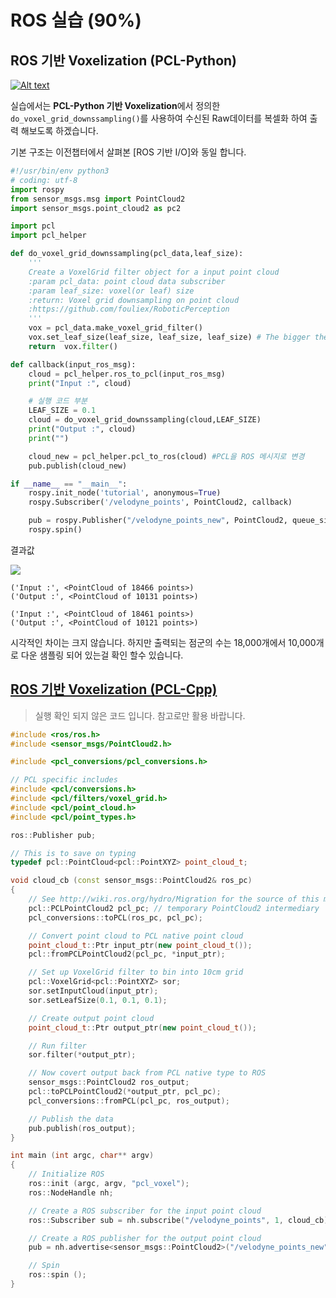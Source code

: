 # ROS 실습 \(90%\)

## ROS 기반 Voxelization \(PCL-Python\)

[![Alt text](https://img.youtube.com/vi/Q8XwsTQfsHk/0.jpg)](https://www.youtube.com/watch?v=Q8XwsTQfsHk)

실습에서는 **PCL-Python 기반 Voxelization**에서 정의한 `do_voxel_grid_downssampling()`를 사용하여 수신된 Raw데이터를 복셀화 하여 출력 해보도록 하겠습니다.

기본 구조는 이전챕터에서 살펴본 \[ROS 기반 I/O\]와 동일 합니다.

```python
#!/usr/bin/env python3
# coding: utf-8
import rospy
from sensor_msgs.msg import PointCloud2
import sensor_msgs.point_cloud2 as pc2

import pcl
import pcl_helper

def do_voxel_grid_downssampling(pcl_data,leaf_size):
    '''
    Create a VoxelGrid filter object for a input point cloud
    :param pcl_data: point cloud data subscriber
    :param leaf_size: voxel(or leaf) size
    :return: Voxel grid downsampling on point cloud
    :https://github.com/fouliex/RoboticPerception
    '''
    vox = pcl_data.make_voxel_grid_filter()
    vox.set_leaf_size(leaf_size, leaf_size, leaf_size) # The bigger the leaf size the less information retained
    return  vox.filter()

def callback(input_ros_msg):
    cloud = pcl_helper.ros_to_pcl(input_ros_msg)
    print("Input :", cloud)

    # 실행 코드 부분
    LEAF_SIZE = 0.1 
    cloud = do_voxel_grid_downssampling(cloud,LEAF_SIZE)
    print("Output :", cloud)
    print("")

    cloud_new = pcl_helper.pcl_to_ros(cloud) #PCL을 ROS 메시지로 변경     
    pub.publish(cloud_new)

if __name__ == "__main__":
    rospy.init_node('tutorial', anonymous=True)
    rospy.Subscriber('/velodyne_points', PointCloud2, callback)

    pub = rospy.Publisher("/velodyne_points_new", PointCloud2, queue_size=1)
    rospy.spin()
```

결과값

![](https://i.imgur.com/KhPckr2.png)

```text
('Input :', <PointCloud of 18466 points>)
('Output :', <PointCloud of 10131 points>)

('Input :', <PointCloud of 18461 points>)
('Output :', <PointCloud of 10121 points>)
```

시각적인 차이는 크지 않습니다. 하지만 출력되는 점군의 수는 18,000개에서 10,000개로 다운 샘플링 되어 있는걸 확인 할수 있습니다.

## [ROS 기반 Voxelization \(PCL-Cpp\)](https://github.com/rjw57/pcl_fuse/tree/master/src)

> 실행 확인 되지 않은 코드 입니다. 참고로만 활용 바랍니다.

```cpp
#include <ros/ros.h>
#include <sensor_msgs/PointCloud2.h>

#include <pcl_conversions/pcl_conversions.h>

// PCL specific includes
#include <pcl/conversions.h>
#include <pcl/filters/voxel_grid.h>
#include <pcl/point_cloud.h>
#include <pcl/point_types.h>

ros::Publisher pub;

// This is to save on typing
typedef pcl::PointCloud<pcl::PointXYZ> point_cloud_t;

void cloud_cb (const sensor_msgs::PointCloud2& ros_pc)
{
    // See http://wiki.ros.org/hydro/Migration for the source of this magic.
    pcl::PCLPointCloud2 pcl_pc; // temporary PointCloud2 intermediary
    pcl_conversions::toPCL(ros_pc, pcl_pc);

    // Convert point cloud to PCL native point cloud
    point_cloud_t::Ptr input_ptr(new point_cloud_t());
    pcl::fromPCLPointCloud2(pcl_pc, *input_ptr);

    // Set up VoxelGrid filter to bin into 10cm grid
    pcl::VoxelGrid<pcl::PointXYZ> sor;
    sor.setInputCloud(input_ptr);
    sor.setLeafSize(0.1, 0.1, 0.1);

    // Create output point cloud
    point_cloud_t::Ptr output_ptr(new point_cloud_t());

    // Run filter
    sor.filter(*output_ptr);

    // Now covert output back from PCL native type to ROS
    sensor_msgs::PointCloud2 ros_output;
    pcl::toPCLPointCloud2(*output_ptr, pcl_pc);
    pcl_conversions::fromPCL(pcl_pc, ros_output);

    // Publish the data
    pub.publish(ros_output);
}

int main (int argc, char** argv)
{
    // Initialize ROS
    ros::init (argc, argv, "pcl_voxel");
    ros::NodeHandle nh;

    // Create a ROS subscriber for the input point cloud
    ros::Subscriber sub = nh.subscribe("/velodyne_points", 1, cloud_cb);

    // Create a ROS publisher for the output point cloud
    pub = nh.advertise<sensor_msgs::PointCloud2>("/velodyne_points_new", 1);

    // Spin
    ros::spin ();
}
```

